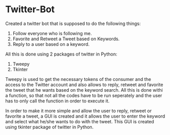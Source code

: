 # Twitter-Bot
Created a twitter bot that is supposed to do the following things:
1. Follow everyone who is following me.
2. Favorite and Retweet a Tweet based on Keywords.
3. Reply to a user based on a keyword.

All this is done using 2 packages of twitter in Python:
1. Tweepy
2. Tkinter

Tweepy is used to get the necessary tokens of the consumer and the access to the Twitter account and also allows to reply, retweet and favorite the tweet that he wants based on the keyword search. All this is done withi a function, so that not all the codes have to be run seperately and the user has to only call the function in order to execute it.

In order to make it more simple and allow the user to reply, retweet or favorite a tweet, a GUI is created and it allows the user to enter the keyword and select what he/she wants to do with the tweet. This GUI is created using tkinter package of twitter in Python.
